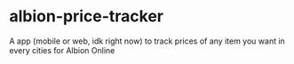 # albion-price-tracker
A app (mobile or web, idk right now) to track prices of any item you want in every cities for Albion Online
